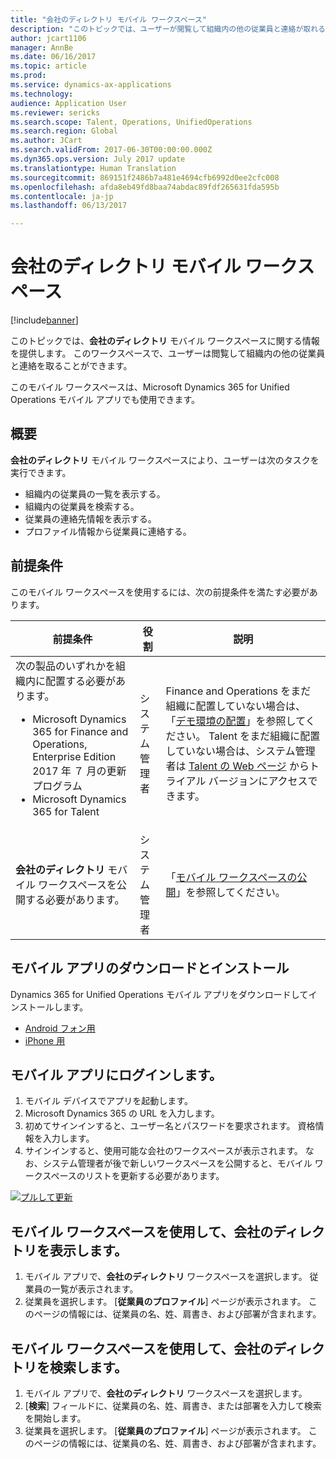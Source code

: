 ```yaml
---
title: "会社のディレクトリ モバイル ワークスペース"
description: "このトピックでは、ユーザーが閲覧して組織内の他の従業員と連絡が取れるようにする、会社のディレクトリ モバイル ワークスペースに関する情報を提供します。"
author: jcart1106
manager: AnnBe
ms.date: 06/16/2017
ms.topic: article
ms.prod: 
ms.service: dynamics-ax-applications
ms.technology: 
audience: Application User
ms.reviewer: sericks
ms.search.scope: Talent, Operations, UnifiedOperations
ms.search.region: Global
ms.author: JCart
ms.search.validFrom: 2017-06-30T00:00:00.000Z
ms.dyn365.ops.version: July 2017 update
ms.translationtype: Human Translation
ms.sourcegitcommit: 869151f2486b7a481e4694cfb6992d0ee2cfc008
ms.openlocfilehash: afda8eb49fd8baa74abdac89fdf265631fda595b
ms.contentlocale: ja-jp
ms.lasthandoff: 06/13/2017

---
```


# <a name="company-directory-mobile-workspace"></a>会社のディレクトリ モバイル ワークスペース

[!include[banner](../includes/banner.md)]

このトピックでは、**会社のディレクトリ** モバイル ワークスペースに関する情報を提供します。 このワークスペースで、ユーザーは閲覧して組織内の他の従業員と連絡を取ることができます。

このモバイル ワークスペースは、Microsoft Dynamics 365 for Unified Operations モバイル アプリでも使用できます。

## <a name="overview"></a>概要
**会社のディレクトリ** モバイル ワークスペースにより、ユーザーは次のタスクを実行できます。

- 組織内の従業員の一覧を表示する。
- 組織内の従業員を検索する。
- 従業員の連絡先情報を表示する。
- プロファイル情報から従業員に連絡する。

## <a name="prerequisites"></a>前提条件
このモバイル ワークスペースを使用するには、次の前提条件を満たす必要があります。

<table>
<thead>
<tr class="header">
<th>前提条件</th>
<th>役割</th>
<th>説明</th>
</tr>
</thead>
<tbody>
<tr class="odd">
<td>次の製品のいずれかを組織内に配置する必要があります。
<ul><li>Microsoft Dynamics 365 for Finance and Operations, Enterprise Edition 2017 年 ７ 月の更新プログラム</li>
<li>Microsoft Dynamics 365 for Talent</li>
</ul>
</td>
<td>システム管理者</td>
<td>Finance and Operations をまだ組織に配置していない場合は、「<a href="../deployment/deploy-demo-environment.md">デモ環境の配置</a>」を参照してください。 Talent をまだ組織に配置していない場合は、システム管理者は <a href="https://www.microsoft.com/en-us/dynamics365/talent">Talent の Web ページ</a> からトライアル バージョンにアクセスできます。
</td>
</tr>
<tr class="even">
<td><strong>会社のディレクトリ</strong> モバイル ワークスペースを公開する必要があります。</td>
<td>システム管理者</td>
<td>「<a href="/dynamics365/unified-operations/dev-itpro/mobile-apps/publish-mobile-workspace">モバイル ワークスペースの公開</a>」を参照してください。</td>
</tr>
</tbody>
</table>

## <a name="download-and-install-the-mobile-app"></a>モバイル アプリのダウンロードとインストール
Dynamics 365 for Unified Operations モバイル アプリをダウンロードしてインストールします。

-   [Android フォン用](https://go.microsoft.com/fwlink/?linkid=850662)
-   [iPhone 用](https://go.microsoft.com/fwlink/?linkid=850663)

## <a name="sign-in-to-the-mobile-app"></a>モバイル アプリにログインします。
1.  モバイル デバイスでアプリを起動します。
2.  Microsoft Dynamics 365 の URL を入力します。
3.  初めてサインインすると、ユーザー名とパスワードを要求されます。 資格情報を入力します。
4.  サインインすると、使用可能な会社のワークスペースが表示されます。 なお、システム管理者が後で新しいワークスペースを公開すると、モバイル ワークスペースのリストを更新する必要があります。

[![プルして更新](./media/pull-to-refresh-list-of-workspaces-183x300.png)](./media/pull-to-refresh-list-of-workspaces.png)

## <a name="view-the-company-directory-by-using-the-mobile-workspace"></a>モバイル ワークスペースを使用して、会社のディレクトリを表示します。
1.  モバイル アプリで、**会社のディレクトリ** ワークスペースを選択します。 従業員の一覧が表示されます。
3.  従業員を選択します。 [**従業員のプロファイル**] ページが表示されます。 このページの情報には、従業員の名、姓、肩書き、および部署が含まれます。

## <a name="search-the-company-directory-by-using-the-mobile-workspace"></a>モバイル ワークスペースを使用して、会社のディレクトリを検索します。
1.  モバイル アプリで、**会社のディレクトリ** ワークスペースを選択します。
2.  [**検索**] フィールドに、従業員の名、姓、肩書き、または部署を入力して検索を開始します。
3.  従業員を選択します。 [**従業員のプロファイル**] ページが表示されます。 このページの情報には、従業員の名、姓、肩書き、および部署が含まれます。

